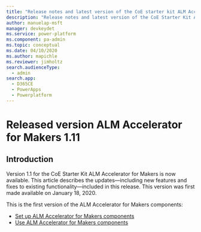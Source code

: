 ```yaml
---
title: "Release notes and latest version of the CoE starter kit ALM Accelerator for Makers | MicrosoftDocs"
description: "Release notes and latest version of the CoE Starter Kit ALM Accelerator for Makers 1.11."
author: manuelap-msft
manager: devkeydet
ms.service: power-platform
ms.component: pa-admin
ms.topic: conceptual
ms.date: 04/10/2020
ms.author: mapichle
ms.reviewer: jimholtz
search.audienceType: 
  - admin
search.app: 
  - D365CE
  - PowerApps
  - Powerplatform
---
```


# Released version ALM Accelerator for Makers 1.11
<!--note from editor: You'll want to roll the publish date. Also, please note that you don't have to have this "Introduction" heading. I know that it matches the sister topics to this one, but it's not necessary there either. From the Writing Style Guide https://styleguides.azurewebsites.net/Styleguide/Read?id=2700&topicid=36408: When there's a lot to say under a top-level heading, look for two or more distinct topics, and use second-level headings (subheads) to break up the large section into more scannable chunks. If you can't find at least two distinct topics, skip the second-level headings.[...]Avoid having two headings in a row without text in between—that might indicate a problem with organization or that the headings are redundant. But don't insert filler text just to separate the headings.-->
## Introduction

Version 1.1 for the CoE Starter Kit ALM Accelerator for Makers is now available. This article describes the updates&mdash;including new features and fixes to existing functionality&mdash;included in this release. This version was first made available on January 18, 2020.

This is the first version of the ALM Accelerator for Makers components:

- [Set up ALM Accelerator for Makers components](../setup-almaccelerator.md)
- [Use ALM Accelerator for Makers components](../almaccelerator-components.md)
